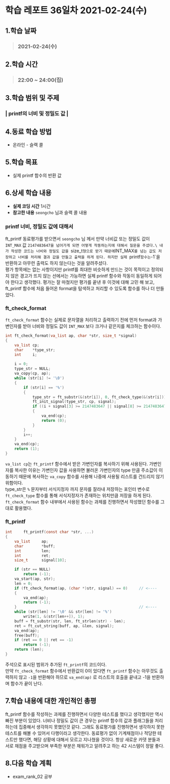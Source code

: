 # 학습 레포트 36일차 2021-02-24(수)
## 1.학습 날짜
> ### 2021-02-24(수)
## 2.학습 시간
> ### 22:00 ~ 24:00(집)
## 3.학습 범위 및 주제
### | printf의 너비 및 정밀도 값 |
## 4.동료 학습 방법
- 온라인 - 슬랙 콜
## 5.학습 목표
- 실제 printf 함수의 반환 값
## 6.상세 학습 내용
- **실제 코딩 시간** 1시간
- **참고한 내용** `seongcho` 님과 슬랙 콜 내용

### printf 너비, 정밀도 값에 대해서
ft_printf 동료평가를 받으면서 `seongcho` 님 께서 만약 너비값 또는 정밀도 값이 `INT_MAX` 값 `2147483647을 넘어가게 되면 어떻게 작동하는지에 대해서 질문을 주셨다.\
내가 작성한 코드는 너비와 정밀도 값을 `size_t` 형으로 받기 때문에 `INT_MAX`를 넘는 값도 저장하고 너비를 처리해 결과 값을 만들고 출력을 하게 된다. 하지만 실제 `printf` 함수는 `-1`을 반환하고 아무런 출력도 하지 않는다는 것을 알려주셨다.\
평가 항목에는 없는 사항이지만 printf를 최대한 비슷하게 만드는 것이 목적이고 정의되지 않은 경고가 뜨지 않는 선에서는 가능하면 실제 printf 함수와 작동이 동일하게 되어야 한다고 생각했다. 평가는 잘 마쳤지만 평가를 끝낸 후 이것에 대해 고민 해 보고, ft_printf 함수에 처음 들어온 format을 탐색하고 처리할 수 있도록 함수를 하나 더 만들었다.

### ft_check_format
`ft_check_format` 함수는 실제로 문자열을 처리하고 출력하기 전에 먼저 format과 가변인자를 받아 너비와 정밀도 값이 `INT_MAX` 보다 크거나 같은지를 체크하는 함수이다.

```c
int ft_check_format(va_list ap, char *str, size_t *signal)
{
    va_list cp;
    char    *type_str;
    int     i;
    
    i = 0;
    type_str = NULL;
    va_copy(cp, ap);
    while (str[i] != '\0')
    {
        if (str[i] == '%')
        {
            type_str = ft_substr(&(str[i]), 0, ft_check_type(&(str[i])) + 1);
            ft_init_signal(type_str, cp, signal);
            if ((i + signal[3] >= 2147483647 || signal[8] >= 2147483647)
            {
                va_end(cp);
                return (0);
            }
        }
        i++;
    }
    va_end(cp);
    return (1);
}
```
`va_list cp`는 `ft_printf` 함수에서 받은 가변인자를 복사하기 위해 사용된다. 가변인자를 복사한 이유는 가변인자 값을 사용하면 불러온 가변인자의 type 만큼 주소값이 이동하기 때문에 복사하는 `va_copy` 함수를 사용해 나중에 사용될 리스트를 건드리지 않기 위함이다.\
type_str은 `%` 문자부터 서식지정자 까지 문자를 잘라내 저장하는 포인터 변수로 `ft_check_type` 함수를 통해 서식지정자가 존재하는 위치만큼 저장을 하게 된다.\
`ft_check_format` 함수 내부에서 사용된 함수는 과제를 진행하면서 작성했던 함수를 그대로 활용했다.

### ft_printf
```c
int		ft_printf(const char *str, ...)
{
	va_list		ap;
	char		*buff;
	int			len;
	int			ret;
	size_t		signal[10];

	if (str == NULL)
		return (-1);
	va_start(ap, str);
	len = 0;
    if (ft_check_format(ap, (char *)str, signal) == 0)     // <----
    {
        va_end(ap);
        return (-1);
    }                                                      // <----
	while (str[len] != '\0' && str[len] != '%')
		write(1, &(str[len++]), 1);
	buff = ft_substr(str, len, ft_strlen(str) - len);
	ret = ft_cut_string(buff, ap, &len, signal);
	va_end(ap);
	free(buff);
	if (ret == 0 || ret == -1)
		return (-1);
	return (len);
}
```

주석으로 표시된 범위가 추가된 `ft_printf`의 코드이다.\
만약 `ft_check_format` 함수에서 반환값이 0이 었다면 `ft_printf` 함수는 아무것도 출력하지 않고 `-1`을 반환해야 하므로 `va_end(ap)` 로 리스트의 호출을 끝내고 -1을 반환하며 함수가 끝이 난다.

## 7.학습 내용에 대한 개인적인 총평
ft_printf 함수를 작성하는 과제를 진행하면서 다양한 테스트를 했다고 생각했지만 역시 빠진 부분이 있었다. 너비나 정밀도 값이 큰 경우는 printf 함수의 값과 플래그들을 처리하는데 집중해서 생각하지 못했던것 같다. 그래도 동료평가를 진행하면서 생각하지 못한 테스트를 해볼 수 있어서 다행이라고 생각한다. 동료평가 없이 기계채점이나 적당한 테스트만 했다면, 해당 상황에 대해서 모르고 지나쳤을 것이다. 항상 새로운 카뎃 분들과 서로 채점을 주고받으며 부족한 부분은 채워가고 알려주고 하는 42 시스템이 정말 좋다.

## 8.다음 학습 계획
- exam_rank_02 공부